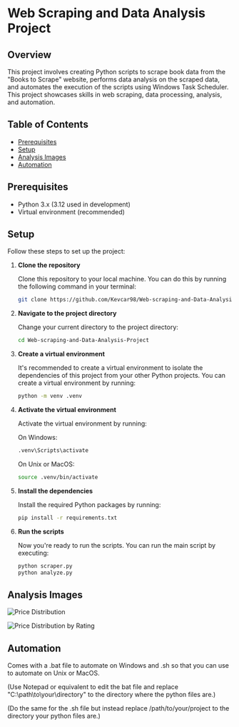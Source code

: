 # Web Scraping and Data Analysis Project

## Overview
This project involves creating Python scripts to scrape book data from the "Books to Scrape" website, performs data analysis on the scraped data, and automates the execution of the scripts using Windows Task Scheduler. This project showcases skills in web scraping, data processing, analysis, and automation.

## Table of Contents

- [Prerequisites](#prerequisites)
- [Setup](#setup)
- [Analysis Images](#analysis-images)
- [Automation](#automation)

## Prerequisites
- Python 3.x  (3.12 used in development)
- Virtual environment (recommended)

## Setup

Follow these steps to set up the project:

1. **Clone the repository**

   Clone this repository to your local machine. You can do this by running the following command in your terminal:

   ```bash
   git clone https://github.com/Kevcar98/Web-scraping-and-Data-Analysis-Project.git

2. **Navigate to the project directory**

    Change your current directory to the project directory:

     ```bash
    cd Web-scraping-and-Data-Analysis-Project

3.  **Create a virtual environment**

    It's recommended to create a virtual environment to isolate the dependencies of this project from your other Python projects. You can create a virtual environment by running:
     ```bash
    python -m venv .venv

4.  **Activate the virtual environment**

    Activate the virtual environment by running:

    On Windows:

     ```bash
    .venv\Scripts\activate
     ```

    On Unix or MacOS:

     ```sh
    source .venv/bin/activate
     ```

5.  **Install the dependencies**

    Install the required Python packages by running:

     ```bash
    pip install -r requirements.txt

6.  **Run the scripts**

    Now you're ready to run the scripts. You can run the main script by executing:

     ```bash
    python scraper.py
    python analyze.py

## Analysis Images

![Price Distribution](price_distribution.png)

![Price Distribution by Rating](price_distribution_by_rating.png)

## Automation

Comes with a .bat file to automate on Windows and .sh so that you can use to automate on Unix or MacOS.

(Use Notepad or equivalent to edit the bat file and replace "C:\path\to\your\directory" to the directory where the python files are.)

(Do the same for the .sh file but instead replace /path/to/your/project to the directory your python files are.)
